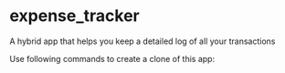 # expense_tracker
A hybrid app that helps you keep a detailed log of all your transactions

Use following commands to create a clone of this app:
